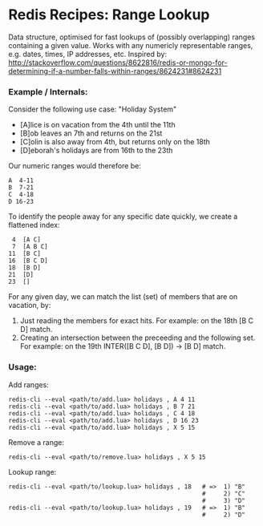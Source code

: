 # Redis Recipes: Range Lookup

Data structure, optimised for fast lookups of (possibly overlapping) ranges
containing a given value. Works with any numericly representable ranges, e.g.
dates, times, IP addresses, etc. Inspired by: http://stackoverflow.com/questions/8622816/redis-or-mongo-for-determining-if-a-number-falls-within-ranges/8624231#8624231

### Example / Internals:

Consider the following use case: "Holiday System"

* [A]lice is on vacation from the 4th until the 11th
* [B]ob leaves an 7th and returns on the 21st
* [C]olin is also away from 4th, but returns only on the 18th
* [D]eborah's holidays are from 16th to the 23th

Our numeric ranges would therefore be:

    A  4-11
    B  7-21
    C  4-18
    D 16-23

To identify the people away for any specific date quickly, we create a
flattened index:

     4  [A C]
     7  [A B C]
    11  [B C]
    16  [B C D]
    18  [B D]
    21  [D]
    23  []

For any given day, we can match the list (set) of members that are on vacation,
by:

1. Just reading the members for exact hits. For example: on the 18th [B C D]
match.
2. Creating an intersection between the preceeding and the following set. For
example: on the 19th INTER([B C D], [B D]) -> [B D] match.

### Usage:

Add ranges:

    redis-cli --eval <path/to/add.lua> holidays , A 4 11
    redis-cli --eval <path/to/add.lua> holidays , B 7 21
    redis-cli --eval <path/to/add.lua> holidays , C 4 18
    redis-cli --eval <path/to/add.lua> holidays , D 16 23
    redis-cli --eval <path/to/add.lua> holidays , X 5 15

Remove a range:

    redis-cli --eval <path/to/remove.lua> holidays , X 5 15

Lookup range:

    redis-cli --eval <path/to/lookup.lua> holidays , 18   # =>  1) "B"
                                                          #     2) "C"
                                                          #     3) "D"
    redis-cli --eval <path/to/lookup.lua> holidays , 19   # =>  1) "B"
                                                          #     2) "D"
